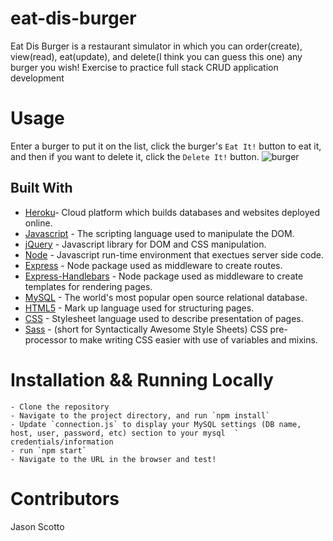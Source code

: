 # eat-dis-burger
Eat Dis Burger is a restaurant simulator in which you can order(create), view(read), eat(update), and delete(I think you can guess this one) any burger you wish!
Exercise to practice full stack CRUD application development

# Usage
Enter a burger to put it on the list, click the burger's `Eat It!` button to eat it, and then if you want to delete it, click the `Delete It!` button.
![burger](https://user-images.githubusercontent.com/50807550/72106324-2b223c00-32fd-11ea-9b3c-1a1a0e28dc04.gif)

## Built With
* [Heroku](https://www.heroku.com/)- Cloud platform which builds databases and websites deployed online. 
* [Javascript](https://www.javascript.com/) - The scripting language used to manipulate the DOM.  
* [jQuery](http://jquery.com/) - Javascript library for DOM and CSS manipulation.
* [Node](https://nodejs.org/en) - Javascript run-time environment that exectues server side code.
* [Express](https://www.npmjs.com/package/express) - Node package used as middleware to create routes.
* [Express-Handlebars](https://www.npmjs.com/package/express-handlebars) - Node package used as middleware to create templates for rendering pages. 
* [MySQL](https://dev.mysql.com/doc/) - The world's most popular open source relational database.
* [HTML5](https://developer.mozilla.org/en-US/docs/Web/Guide/HTML/HTML5) - Mark up language used for structuring pages. 
* [CSS](https://developer.mozilla.org/en-US/docs/Web/CSS) - Stylesheet language used to describe presentation of pages. 
* [Sass](https://sass-lang.com/) -  (short for Syntactically Awesome Style Sheets) CSS pre-processor to make writing CSS easier with use of variables and mixins.

# Installation && Running Locally
    - Clone the repository
    - Navigate to the project directory, and run `npm install`
    - Update `connection.js` to display your MySQL settings (DB name, host, user, password, etc) section to your mysql  `                       credentials/information
    - run `npm start`
    - Navigate to the URL in the browser and test!

# Contributors
Jason Scotto


